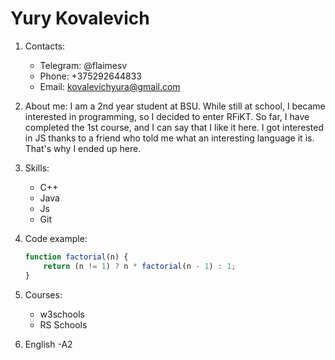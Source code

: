 # Yury Kovalevich
1. Contacts:
    * Telegram: @flaimesv
    * Phone: +375292644833
    * Email: kovalevichyura@gmail.com
2. About me:
I am a 2nd year student at BSU. While still at school, I became interested in programming, so I decided to enter RFiKT. So far, I have completed the 1st course, and I can say that I like it here. I got interested in JS thanks to a friend who told me what an interesting language it is. That's why I ended up here.

3. Skills:
    * C++
    * Java
    * Js
    * Git
    
4. Code example:
    ```javascript
    function factorial(n) {
        return (n != 1) ? n * factorial(n - 1) : 1;
    }

    ```
5. Courses:
   * w3schools
   * RS Schools

6. English -A2